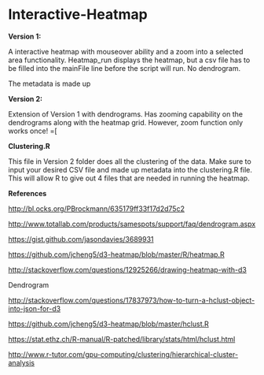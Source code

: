# Interactive-Heatmap
**Version 1:**

A interactive heatmap with mouseover ability and a zoom into a selected area functionality. Heatmap_run displays the heatmap, but a csv file has to be filled into the mainFile line before the script will run. No dendrogram.

The metadata is made up

**Version 2:**

Extension of Version 1 with dendrograms.  Has zooming capability on the dendrograms along with the heatmap grid. However, zoom function only works once! =[

**Clustering.R**

This file in Version 2 folder does all the clustering of the data.  Make sure to input your desired CSV file and made up metadata into the clustering.R file.  This will allow R to give out 4 files that are needed in running the heatmap.

**References**

http://bl.ocks.org/PBrockmann/635179ff33f17d2d75c2

http://www.totallab.com/products/samespots/support/faq/dendrogram.aspx

https://gist.github.com/jasondavies/3689931

https://github.com/jcheng5/d3-heatmap/blob/master/R/heatmap.R

http://stackoverflow.com/questions/12925266/drawing-heatmap-with-d3

Dendrogram

http://stackoverflow.com/questions/17837973/how-to-turn-a-hclust-object-into-json-for-d3

https://github.com/jcheng5/d3-heatmap/blob/master/hclust.R

https://stat.ethz.ch/R-manual/R-patched/library/stats/html/hclust.html

http://www.r-tutor.com/gpu-computing/clustering/hierarchical-cluster-analysis

